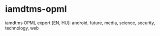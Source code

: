 # iamdtms-opml
iamdtms OPML export [EN, HU]: 
android, future, media, science, security, technology, web
